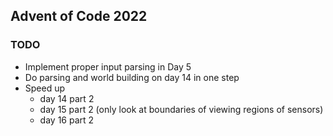 ## Advent of Code 2022

### TODO
* Implement proper input parsing in Day 5
* Do parsing and world building on day 14 in one step
* Speed up
    * day 14 part 2
    * day 15 part 2 (only look at boundaries of viewing regions of sensors)
    * day 16 part 2
